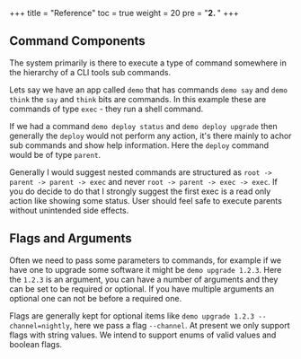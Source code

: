 +++
title = "Reference"
toc = true
weight = 20
pre = "<b>2. </b>"
+++

## Command Components

The system primarily is there to execute a type of command somewhere in the hierarchy of a CLI tools sub commands.

Lets say we have an app called `demo` that has commands `demo say` and `demo think` the `say` and `think` bits are commands. In this example these are commands of type `exec` - they run a shell command.

If we had a command `demo deploy status` and `demo deploy upgrade` then generally the `deploy` would not perform any action, it's there mainly to achor sub commands and show help information. Here the `deploy` command would be of type `parent`.

Generally I would suggest nested commands are structured as `root -> parent -> parent -> exec` and never `root -> parent -> exec -> exec`. If you do decide to do that I strongly suggest the first exec is a read only action like showing some status. User should feel safe to execute parents without unintended side effects.

## Flags and Arguments

Often we need to pass some parameters to commands, for example if we have one to upgrade some software it might be `demo upgrade 1.2.3`.  Here the `1.2.3` is an argument, you can have a number of arguments and they can be set to be required or optional.  If you have multiple arguments an optional one can not be before a required one.

Flags are generally kept for optional items like `demo upgrade 1.2.3 --channel=nightly`, here we pass a flag `--channel`. At present we only support flags with string values.  We intend to support enums of valid values and boolean flags.
